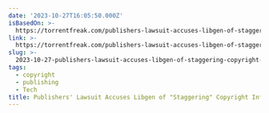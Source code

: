 ```yaml
---
date: '2023-10-27T16:05:50.000Z'
isBasedOn: >-
  https://torrentfreak.com/publishers-lawsuit-accuses-libgen-of-staggering-copyright-infringement-230915/
link: >-
  https://torrentfreak.com/publishers-lawsuit-accuses-libgen-of-staggering-copyright-infringement-230915/
slug: >-
  2023-10-27-publishers-lawsuit-accuses-libgen-of-staggering-copyright-infringement
tags:
  - copyright
  - publishing
  - Tech
title: Publishers' Lawsuit Accuses Libgen of "Staggering" Copyright Infringement *
---
```


